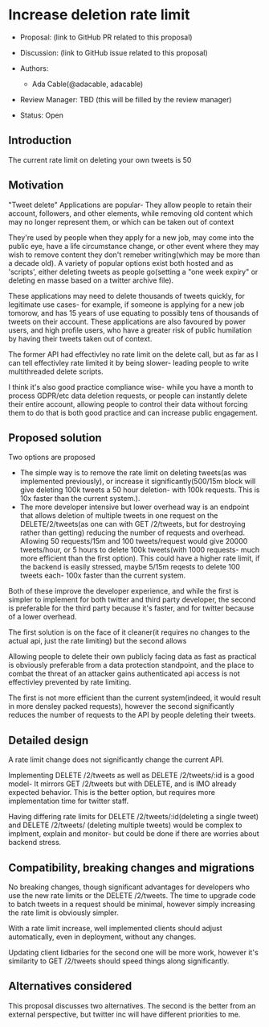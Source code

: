 # Increase deletion rate limit

-   Proposal: (link to GitHub PR related to this proposal)
-   Discussion: (link to GitHub issue related to this proposal)
-   Authors:
    -   Ada Cable(@adacable, adacable)

-   Review Manager: TBD (this will be filled by the review manager)
-   Status: Open

## Introduction

The current rate limit on deleting your own tweets is 50 

## Motivation

"Tweet delete" Applications are popular-  They allow people to retain their account, followers, and other elements, while removing old content which may no longer represent them, or which can be taken out of context 

They're used by people when they apply for a new job, may come into the public eye, have a life circumstance change, or other event where they may wish to remove content they don't remeber writing(which may be more than a decade old). A variety of popular options exist both hosted and as 'scripts', either deleting tweets as people go(setting a "one week expiry" or deleting en masse based on a twitter archive file). 

These applications may need to delete thousands of tweets quickly, for legitimate use cases- for example, if someone is applying for a new job tomorow, and has 15 years of use equating to possibly tens of thousands of tweets on their account. These applications are also favoured by power users, and high profile users, who have a greater risk of public humilation by having their tweets taken out of context. 

The former API had effectivley no rate limit on the delete call, but as far as I can tell effectivley rate limited it by being slower- leading people to write multithreaded delete scripts. 

I think it's also good practice compliance wise- while you have a month to process GDPR/etc data deletion requests, or people can instantly delete their entire account, allowing people to control their data without forcing them to do that is both good practice and can increase public engagement. 

## Proposed solution

Two options are proposed

- The simple way is to remove the rate limit on deleting tweets(as was implemented previously), or increase it significantly(500/15m block will give deleting 100k tweets a 50 hour deletion- with 100k requests. This is 10x faster than the current system.). 
- The more developer intensive but lower overhead way is an endpoint that allows deletion of multiple tweets in one request on the DELETE/2/tweets(as one can with GET /2/tweets, but for destroying rather than getting) reducing the number of requests and overhead. Allowing 50 requests/15m and 100 tweets/request would give 20000 tweets/hour, or 5 hours to delete 100k tweets(with 1000 requests- much more efficient than the first option). This could have a higher rate limit, if the backend is easily stressed, maybe 5/15m reqests to delete 100 tweets each- 100x faster than the current system. 

Both of these improve the developer experience, and while the first is simpler to implement for both twitter and third party developer, the second is preferable for the third party because it's faster, and for twitter because of a lower overhead. 

The first solution is on the face of it cleaner(it requires no changes to the actual api, just the rate limiting) but the second allows

Allowing people to delete their own publicly facing data as fast as practical is obviously preferable from a data protection standpoint, and the place to combat the threat of an attacker gains authenticated api access is not effectivley prevented by rate limiting. 

The first is not more efficient than the current system(indeed, it would result in more densley packed requests), however the second significantly reduces the number of requests to the API by people deleting their tweets. 

## Detailed design

A rate limit change does not significantly change the current API.

Implementing DELETE /2/tweets as well as DELETE /2/tweets/:id is a good model- It mirrors GET /2/tweets but with DELETE, and is IMO already expected behavior. This is the better option, but requires more implementation time for twitter staff. 

Having differing rate limits for DELETE /2/tweets/:id(deleting a single tweet) and DELETE /2/tweets/ (deleting multiple tweets) would be complex to implment, explain and monitor- but could be done if there are worries about backend stress. 

## Compatibility, breaking changes and migrations

No breaking changes, though significant advantages for developers who use the new rate limits or the DELETE /2/tweets. The time to upgrade code to batch tweets in a request should be minimal, however simply increasing the rate limit is obviously simpler. 

With a rate limit increase, well implemented clients should adjust automatically, even in deployment, without any changes.

Updating client lidbaries for the second one will be more work, however it's similarity to GET /2/tweets should speed things along significantly. 

## Alternatives considered

This proposal discusses two alternatives. The second is the better from an external perspective, but twitter inc will have different priorities to me. 
